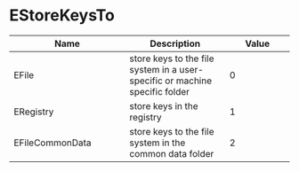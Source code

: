 # EStoreKeysTo

<table><thead><tr><th width="192">Name</th><th>Description</th><th width="100">Value</th></tr></thead><tbody><tr><td>EFile</td><td>store keys to the file system in a user-specific or machine specific folder</td><td>0</td></tr><tr><td>ERegistry</td><td>store keys in the registry</td><td>1</td></tr><tr><td>EFileCommonData</td><td>store keys to the file system in the common data folder</td><td>2</td></tr></tbody></table>
